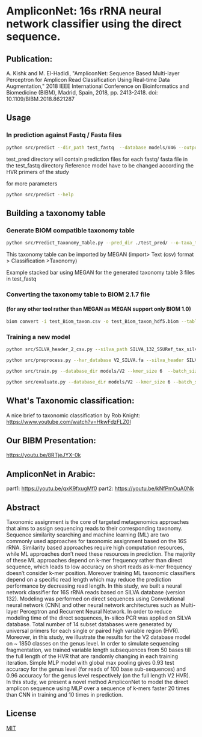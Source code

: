 # AmpliconNet: 16s rRNA neural network classifier using the direct sequence.

## Publication:

A. Kishk and M. El-Hadidi, "AmpliconNet: Sequence Based Multi-layer Perceptron for Amplicon Read Classification Using Real-time Data Augmentation," 2018 IEEE International Conference on Bioinformatics and Biomedicine (BIBM), Madrid, Spain, 2018, pp. 2413-2418.
doi: 10.1109/BIBM.2018.8621287

## Usage

### In prediction against Fastq / Fasta files

```bash
python src/predict --dir_path test_fastq  --database models/V46 --output_dir test_pred --input_type fastq

```
test_pred directory will contain prediction files for each fastq/ fasta file in the test_fastq directory
Reference model have to be changed according the HVR primers of the study

for more parameters

```bash
python src/predict --help

```

## Building a taxonomy table
### Generate BIOM compatible taxonomy table
```bash
python src/Predict_Taxonomy_Table.py --pred_dir ./test_pred/ --o-taxa_table ./test_Biom_taxon.csv --biom_taxon_table True --target_rank all
```
This taxonomy table can be imported by MEGAN (import> Text (csv) format > Classification >Taxonomy)

Example stacked bar using MEGAN for the generated taxonomy table 3 files in test_fastq

### Converting the taxonomy table to BIOM 2.1.7 file
#### (for any other tool rather than MEGAN as MEGAN support only BIOM 1.0) 
```bash
biom convert -i test_Biom_taxon.csv -o test_Biom_taxon_hdf5.biom --table-type="Taxon table" --to-hdf5
```

### Training a new model
```bash
python src/SILVA_header_2_csv.py --silva_path SILVA_132_SSURef_tax_silva.fasta  --silva_header SILVA_header_All_Taxa.csv

python src/preprocess.py --hvr_database V2_SILVA.fa --silva_header SILVA_header_All_Taxa.csv --output_dir models/V2

python src/train.py --database_dir models/V2 --kmer_size 6  --batch_size 250 --training_mode mlp_sk

python src/evaluate.py --database_dir models/V2 --kmer_size 6 --batch_size 250  --training_mode mlp_sk
```

## What's Taxonomic classification:
A nice brief to taxonomic classification by Rob Knight:
https://www.youtube.com/watch?v=HkwFdzFLZ0I

## Our BIBM Presentation:
https://youtu.be/8RTjeJYX-0k

## AmpliconNet in Arabic:
part1: https://youtu.be/qxK9fxugMf0
part2: https://youtu.be/kNfPmOuA0Nk

## Abstract
Taxonomic assignment is the core of targeted metagenomics approaches that aims to assign sequencing reads to
their corresponding taxonomy. Sequence similarity searching and machine learning (ML) are two commonly used approaches for
taxonomic assignment based on the 16S rRNA. Similarity based approaches require high computation resources, while ML
approaches don’t need these resources in prediction. The majority of these ML approaches depend on k-mer frequency rather than
direct sequence, which leads to low accuracy on short reads as k-mer frequency doesn’t consider k-mer position. Moreover training
ML taxonomic classifiers depend on a specific read length which may reduce the prediction performance by decreasing read length.
In this study, we built a neural network classifier for 16S rRNA reads based on SILVA database (version 132). Modeling was
performed on direct sequences using Convolutional neural network (CNN) and other neural network architectures such as Multi-layer
Perceptron and Recurrent Neural Network. In order to reduce modeling time of the direct sequences, In-silico PCR was applied
on SILVA database. Total number of 14 subset databases were generated by universal primers for each single or paired high
variable region (HVR). Moreover, in this study, we illustrate the results for the V2 database model on ~ 1850 classes on the genus
level. In order to simulate sequencing fragmentation, we trained variable length subsequences from 50 bases till the full length of
the HVR that are randomly changing in each training iteration.
Simple MLP model with global max pooling gives 0.93 test accuracy for the genus level (for reads of 100 base sub-sequences)
and 0.96 accuracy for the genus level respectively (on the full length V2 HVR). In this study, we present a novel method
AmpliconNet to model the direct amplicon sequence using MLP over a sequence of k-mers faster 20 times than CNN in training
and 10 times in prediction.

## License
[MIT](https://choosealicense.com/licenses/mit/)
